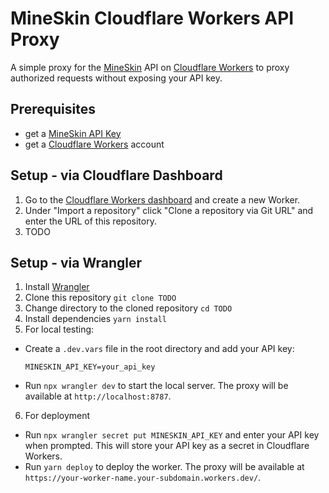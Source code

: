 # MineSkin Cloudflare Workers API Proxy

A simple proxy for the [MineSkin](https://mineskin.org) API on [Cloudflare Workers](https://workers.cloudflare.com/) to
proxy authorized requests without exposing your API key.

## Prerequisites
- get a [MineSkin API Key](https://account.mineskin.org/keys)
- get a [Cloudflare Workers](https://workers.cloudflare.com/) account

## Setup - via Cloudflare Dashboard
1. Go to the [Cloudflare Workers dashboard](https://dash.cloudflare.com/?to=/:account/workers-and-pages) and create a new Worker.
2. Under "Import a repository" click "Clone a repository via Git URL" and enter the URL of this repository.
3. TODO

## Setup - via Wrangler
1. Install [Wrangler](https://developers.cloudflare.com/workers/get-started/guide/)
2. Clone this repository `git clone TODO`
3. Change directory to the cloned repository `cd TODO`
4. Install dependencies `yarn install`
5. For local testing:
  - Create a `.dev.vars` file in the root directory and add your API key:
	```env
	MINESKIN_API_KEY=your_api_key
	```
  - Run `npx wrangler dev` to start the local server. The proxy will be available at `http://localhost:8787`.
6. For deployment
  - Run `npx wrangler secret put MINESKIN_API_KEY` and enter your API key when prompted. This will store your API key as a secret in Cloudflare Workers.
  - Run `yarn deploy` to deploy the worker. The proxy will be available at `https://your-worker-name.your-subdomain.workers.dev/`.
